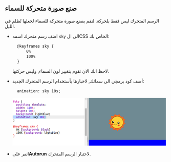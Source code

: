 ## صنع صورة متحركة للسماء

الرسم المتحرك ليس فقط بلحركة. لنقم بصنع صورة متحركة للسماء لجعلها تُظلم في الليل.

+ اضف رسم متحرك اسمه `sky` الى الCSS الخاص بك:
    
        @keyframes sky {
            0%
            100%
        }
        
    
    لاحظ انك الان تقوم بتغيير لون السماء, وليس حركتها.

+ أضف كود برمجي الى سمائك, لاخبارها بأستخدام الرسم المتحرك الجديد:
    
        animation: sky 10s;
        
    
    ![لقطة الشاشة](images/sunrise-sky.png)

+ انقر على**Autorun** لاختبار الرسم المتحرك.